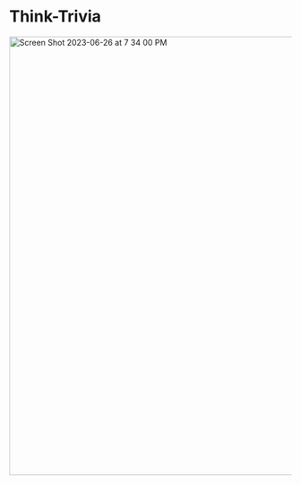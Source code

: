 # Think-Trivia

<img width="783" alt="Screen Shot 2023-06-26 at 7 34 00 PM" src="https://github.com/stvnlee890/Think-Trivia/assets/106281820/97a83dd0-2bc3-4f95-88a4-8a2f67ebdfb6">
